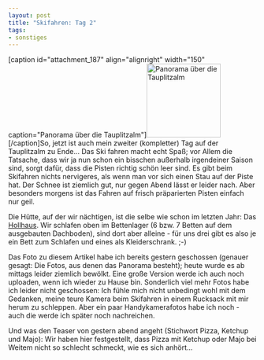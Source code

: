 ```yaml
--- 
layout: post
title: "Skifahren: Tag 2"
tags: 
- sonstiges
---
```

[caption id="attachment_187" align="alignright" width="150" caption="Panorama über die Tauplitzalm"]<a href="http://blog.fabianonline.deturbo.paulstamatiou.com/uploads/2009/01/102klein.jpg"><img src="http://blog.fabianonline.deturbo.paulstamatiou.com/uploads/2009/01/102klein-150x150.jpg" alt="Panorama über die Tauplitzalm" title="Panorama über die Tauplitzalm" width="150" height="150" class="size-thumbnail wp-image-187" /></a>[/caption]So, jetzt ist auch mein zweiter (kompletter) Tag auf der Tauplitzalm zu Ende...
Das Ski fahren macht echt Spaß; vor Allem die Tatsache, dass wir ja nun schon ein bisschen außerhalb irgendeiner Saison sind, sorgt dafür, dass die Pisten richtig schön leer sind. Es gibt beim Skifahren nichts nervigeres, als wenn man vor sich einen Stau auf der Piste hat.
Der Schnee ist ziemlich gut, nur gegen Abend lässt er leider nach. Aber besonders morgens ist das Fahren auf frisch präparierten Pisten einfach nur geil.
<!--more-->
Die Hütte, auf der wir nächtigen, ist die selbe wie schon im letzten Jahr: Das <a href="http://www.hollhaus.at">Hollhaus</a>. Wir schlafen oben im Bettenlager (6 bzw. 7 Betten auf dem ausgebauten Dachboden), sind dort aber alleine - für uns drei gibt es also je ein Bett zum Schlafen und eines als Kleiderschrank. ;-)

Das Foto zu diesem Artikel habe ich bereits gestern geschossen (genauer gesagt: Die Fotos, aus denen das Panorama besteht); heute wurde es ab mittags leider ziemlich bewölkt. Eine große Version werde ich auch noch uploaden, wenn ich wieder zu Hause bin. Sonderlich viel mehr Fotos habe ich leider nicht geschossen: Ich fühle mich nicht unbedingt wohl mit dem Gedanken, meine teure Kamera beim Skifahren in einem Rucksack mit mir herum zu schleppen. Aber ein paar Handykamerafotos habe ich noch - auch die werde ich später noch nachreichen.

Und was den Teaser von gestern abend angeht (Stichwort Pizza, Ketchup und Majo): Wir haben hier festgestellt, dass Pizza mit Ketchup oder Majo bei Weitem nicht so schlecht schmeckt, wie es sich anhört...
